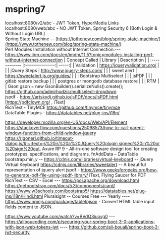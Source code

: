 # mspring7
localhost:8080/v2/abc - JWT Token, HyperMedia Links <br />
localhost:8080/web/abc - NO JWT Token, Spring Security 6 [Both Login & Without Login URL] <br>
Spring State Machine -- [https://tothenew.com/blog/spring-state-machine/](https://www.tothenew.com/blog/spring-state-machine/) <br>
Perl Modules Installation without Internet Connection:--- https://www.ibm.com/docs/en/imdm/11.5?topic=modules-installing-perl-without-internet-connection
| Concept Called  | Library  | Description |
| :------------ |:---------------:| -----:|
| Validation | https://jqueryvalidation.org/ | |
| jQuery Steps | http://www.jquery-steps.com/ | |
| sweet alert | https://sweetalert.js.org/guides/ | |
| Bootstrap Multiselect | |
| jsPDF |  |
| gitlab restore backup | |
| postgres or mongodb database restore | |
| RTM | |
Gson gson = new GsonBuilder().serializeNulls().create(); <br />
https://github.com/admirhodzic/multiselect-dropdown <br />
jspdf - https://artskydj.github.io/jsPDF/docs/jsPDF.html [https://pdfclown.org/ , iText] <br />
RichText - TinyMCE https://github.com/tinymce/tinymce <br />
DataTable Plugins - https://datatables.net/plug-ins/i18n/ <br />

https://developer.mozilla.org/en-US/docs/Web/API/Element
https://stackoverflow.com/questions/25098573/how-to-call-parent-window-function-from-child-window-jquery
https://rigoneri.github.io/timeout-dialog.js/#:~:text=js%20is%20a%20JQuery%20plugin,signed%20in%20or%20sign%20out.
Axure RP 9 - All-in-one software design tool for creating prototypes, specifications, and diagrams.
fnAddData – DataTable
bootstrap.min_v --
https://cdnjs.com/libraries/virtual-keyboard -- jQuery Virtual Keyboard
https://cdnjs.com/libraries/sweetalert -- A beautiful representation of jquery alert
jspdf - https://www.geeksforgeeks.org/how-to-generate-pdf-file-using-jspdf-library/
iText, Flying Saucer for PDF
RichText --
CSV - Excel --- https://poi.apache.org/download.html
https://getbootstrap.com/docs/5.3/components/card/
https://www.w3schools.com/bootstrap5/
https://datatables.net/plug-ins/i18n/Hindi.html
Pluralsight -- Courses Free --- Yearly ----
https://www.npmjs.com/package/tabletojson - Convert HTML table input fields content to JSON.

https://www.youtube.com/watch?v=BVdQ3iuovg0 ---  https://aliboucoding.com/p/securing-your-spring-boot-3-0-applications-with-json-web-tokens-jwt 
---- https://github.com/ali-bouali/spring-boot-3-jwt-security

